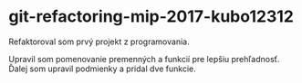 # git-refactoring-mip-2017-kubo12312
Refaktoroval som prvý projekt z programovania.

Upravil som pomenovanie premenných a funkcií pre lepšiu prehľadnosť. Ďalej som upravil podmienky a pridal dve funkcie.